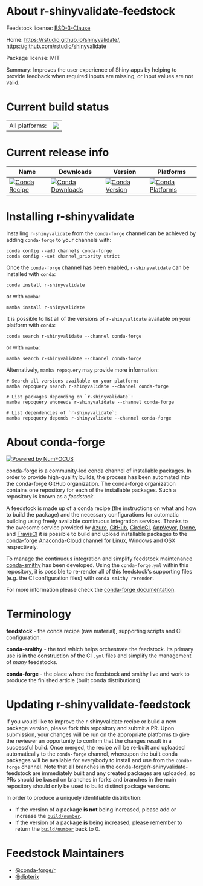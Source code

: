About r-shinyvalidate-feedstock
===============================

Feedstock license: [BSD-3-Clause](https://github.com/conda-forge/r-shinyvalidate-feedstock/blob/main/LICENSE.txt)

Home: https://rstudio.github.io/shinyvalidate/, https://github.com/rstudio/shinyvalidate

Package license: MIT

Summary: Improves the user experience of Shiny apps by helping to provide feedback when required
inputs are missing, or input values are not valid.


Current build status
====================


<table><tr><td>All platforms:</td>
    <td>
      <a href="https://dev.azure.com/conda-forge/feedstock-builds/_build/latest?definitionId=17819&branchName=main">
        <img src="https://dev.azure.com/conda-forge/feedstock-builds/_apis/build/status/r-shinyvalidate-feedstock?branchName=main">
      </a>
    </td>
  </tr>
</table>

Current release info
====================

| Name | Downloads | Version | Platforms |
| --- | --- | --- | --- |
| [![Conda Recipe](https://img.shields.io/badge/recipe-r--shinyvalidate-green.svg)](https://anaconda.org/conda-forge/r-shinyvalidate) | [![Conda Downloads](https://img.shields.io/conda/dn/conda-forge/r-shinyvalidate.svg)](https://anaconda.org/conda-forge/r-shinyvalidate) | [![Conda Version](https://img.shields.io/conda/vn/conda-forge/r-shinyvalidate.svg)](https://anaconda.org/conda-forge/r-shinyvalidate) | [![Conda Platforms](https://img.shields.io/conda/pn/conda-forge/r-shinyvalidate.svg)](https://anaconda.org/conda-forge/r-shinyvalidate) |

Installing r-shinyvalidate
==========================

Installing `r-shinyvalidate` from the `conda-forge` channel can be achieved by adding `conda-forge` to your channels with:

```
conda config --add channels conda-forge
conda config --set channel_priority strict
```

Once the `conda-forge` channel has been enabled, `r-shinyvalidate` can be installed with `conda`:

```
conda install r-shinyvalidate
```

or with `mamba`:

```
mamba install r-shinyvalidate
```

It is possible to list all of the versions of `r-shinyvalidate` available on your platform with `conda`:

```
conda search r-shinyvalidate --channel conda-forge
```

or with `mamba`:

```
mamba search r-shinyvalidate --channel conda-forge
```

Alternatively, `mamba repoquery` may provide more information:

```
# Search all versions available on your platform:
mamba repoquery search r-shinyvalidate --channel conda-forge

# List packages depending on `r-shinyvalidate`:
mamba repoquery whoneeds r-shinyvalidate --channel conda-forge

# List dependencies of `r-shinyvalidate`:
mamba repoquery depends r-shinyvalidate --channel conda-forge
```


About conda-forge
=================

[![Powered by
NumFOCUS](https://img.shields.io/badge/powered%20by-NumFOCUS-orange.svg?style=flat&colorA=E1523D&colorB=007D8A)](https://numfocus.org)

conda-forge is a community-led conda channel of installable packages.
In order to provide high-quality builds, the process has been automated into the
conda-forge GitHub organization. The conda-forge organization contains one repository
for each of the installable packages. Such a repository is known as a *feedstock*.

A feedstock is made up of a conda recipe (the instructions on what and how to build
the package) and the necessary configurations for automatic building using freely
available continuous integration services. Thanks to the awesome service provided by
[Azure](https://azure.microsoft.com/en-us/services/devops/), [GitHub](https://github.com/),
[CircleCI](https://circleci.com/), [AppVeyor](https://www.appveyor.com/),
[Drone](https://cloud.drone.io/welcome), and [TravisCI](https://travis-ci.com/)
it is possible to build and upload installable packages to the
[conda-forge](https://anaconda.org/conda-forge) [Anaconda-Cloud](https://anaconda.org/)
channel for Linux, Windows and OSX respectively.

To manage the continuous integration and simplify feedstock maintenance
[conda-smithy](https://github.com/conda-forge/conda-smithy) has been developed.
Using the ``conda-forge.yml`` within this repository, it is possible to re-render all of
this feedstock's supporting files (e.g. the CI configuration files) with ``conda smithy rerender``.

For more information please check the [conda-forge documentation](https://conda-forge.org/docs/).

Terminology
===========

**feedstock** - the conda recipe (raw material), supporting scripts and CI configuration.

**conda-smithy** - the tool which helps orchestrate the feedstock.
                   Its primary use is in the construction of the CI ``.yml`` files
                   and simplify the management of *many* feedstocks.

**conda-forge** - the place where the feedstock and smithy live and work to
                  produce the finished article (built conda distributions)


Updating r-shinyvalidate-feedstock
==================================

If you would like to improve the r-shinyvalidate recipe or build a new
package version, please fork this repository and submit a PR. Upon submission,
your changes will be run on the appropriate platforms to give the reviewer an
opportunity to confirm that the changes result in a successful build. Once
merged, the recipe will be re-built and uploaded automatically to the
`conda-forge` channel, whereupon the built conda packages will be available for
everybody to install and use from the `conda-forge` channel.
Note that all branches in the conda-forge/r-shinyvalidate-feedstock are
immediately built and any created packages are uploaded, so PRs should be based
on branches in forks and branches in the main repository should only be used to
build distinct package versions.

In order to produce a uniquely identifiable distribution:
 * If the version of a package **is not** being increased, please add or increase
   the [``build/number``](https://docs.conda.io/projects/conda-build/en/latest/resources/define-metadata.html#build-number-and-string).
 * If the version of a package **is** being increased, please remember to return
   the [``build/number``](https://docs.conda.io/projects/conda-build/en/latest/resources/define-metadata.html#build-number-and-string)
   back to 0.

Feedstock Maintainers
=====================

* [@conda-forge/r](https://github.com/conda-forge/r/)
* [@dipterix](https://github.com/dipterix/)

